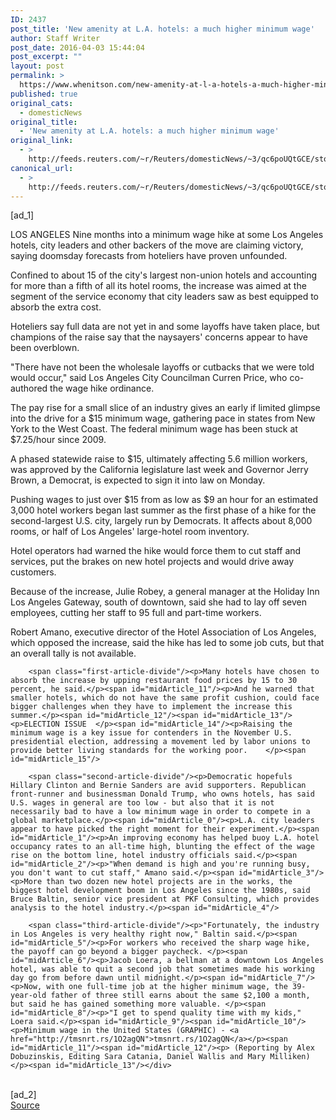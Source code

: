 ```yaml
---
ID: 2437
post_title: 'New amenity at L.A. hotels: a much higher minimum wage'
author: Staff Writer
post_date: 2016-04-03 15:44:04
post_excerpt: ""
layout: post
permalink: >
  https://www.whenitson.com/new-amenity-at-l-a-hotels-a-much-higher-minimum-wage/
published: true
original_cats:
  - domesticNews
original_title:
  - 'New amenity at L.A. hotels: a much higher minimum wage'
original_link:
  - >
    http://feeds.reuters.com/~r/Reuters/domesticNews/~3/qc6poUQtGCE/story01.htm
canonical_url:
  - >
    http://feeds.reuters.com/~r/Reuters/domesticNews/~3/qc6poUQtGCE/story01.htm
---
```

 [ad_1]
<br><div id="articleText">
<span id="midArticle_start"/>

<span id="midArticle_0"/><span class="focusParagraph" readability="6"><p><span class="articleLocation">LOS ANGELES</span> Nine months into a minimum wage hike at some Los Angeles hotels, city leaders and other backers of the move are claiming victory, saying doomsday forecasts from hoteliers have proven unfounded.</p></span><span id="midArticle_1"/><p>Confined to about 15 of the city's largest non-union hotels and accounting for more than a fifth of all its hotel rooms, the increase was aimed at the segment of the service economy that city leaders saw as best equipped to absorb the extra cost.</p><span id="midArticle_2"/><p>Hoteliers say full data are not yet in and some layoffs have taken place, but champions of the raise say that the naysayers' concerns appear to have been overblown.</p><span id="midArticle_3"/><p>"There have not been the wholesale layoffs or cutbacks that we were told would occur," said Los Angeles City Councilman Curren Price, who co-authored the wage hike ordinance.</p><span id="midArticle_4"/><p>The pay rise for a small slice of an industry gives an early if limited glimpse into the drive for a $15 minimum wage, gathering pace in states from New York to the West Coast. The federal minimum wage has been stuck at $7.25/hour since 2009. </p><span id="midArticle_5"/><p>A phased statewide raise to $15, ultimately affecting 5.6 million workers, was approved by the California legislature last week and Governor Jerry Brown, a Democrat, is expected to sign it into law on Monday.     </p><span id="midArticle_6"/><p>Pushing wages to just over $15 from as low as $9 an hour for an estimated 3,000 hotel workers began last summer as the first phase of a hike for the second-largest U.S. city, largely run by Democrats. It affects about 8,000 rooms, or half of Los Angeles' large-hotel room inventory. </p><span id="midArticle_7"/><p>Hotel operators had warned the hike would force them to cut staff and services, put the brakes on new hotel projects and would drive away customers.</p><span id="midArticle_8"/><p>Because of the increase, Julie Robey, a general manager at the Holiday Inn Los Angeles Gateway, south of downtown, said she had to lay off seven employees, cutting her staff to 95 full and part-time workers.</p><span id="midArticle_9"/><p>Robert Amano, executive director of the Hotel Association of Los Angeles, which opposed the increase, said the hike has led to some job cuts, but that an overall tally is not available. </p><span id="midArticle_10"/>
        
        <span class="first-article-divide"/><p>Many hotels have chosen to absorb the increase by upping restaurant food prices by 15 to 30 percent, he said.</p><span id="midArticle_11"/><p>And he warned that smaller hotels, which do not have the same profit cushion, could face bigger challenges when they have to implement the increase this summer.</p><span id="midArticle_12"/><span id="midArticle_13"/><p>ELECTION ISSUE  </p><span id="midArticle_14"/><p>Raising the minimum wage is a key issue for contenders in the November U.S. presidential election, addressing a movement led by labor unions to provide better living standards for the working poor.    </p><span id="midArticle_15"/>
        
        <span class="second-article-divide"/><p>Democratic hopefuls Hillary Clinton and Bernie Sanders are avid supporters. Republican front-runner and businessman Donald Trump, who owns hotels, has said U.S. wages in general are too low - but also that it is not necessarily bad to have a low minimum wage in order to compete in a global marketplace.</p><span id="midArticle_0"/><p>L.A. city leaders appear to have picked the right moment for their experiment.</p><span id="midArticle_1"/><p>An improving economy has helped buoy L.A. hotel occupancy rates to an all-time high, blunting the effect of the wage rise on the bottom line, hotel industry officials said.</p><span id="midArticle_2"/><p>"When demand is high and you're running busy, you don't want to cut staff," Amano said.</p><span id="midArticle_3"/><p>More than two dozen new hotel projects are in the works, the biggest hotel development boom in Los Angeles since the 1980s, said Bruce Baltin, senior vice president at PKF Consulting, which provides analysis to the hotel industry.</p><span id="midArticle_4"/>
        
        <span class="third-article-divide"/><p>"Fortunately, the industry in Los Angeles is very healthy right now," Baltin said.</p><span id="midArticle_5"/><p>For workers who received the sharp wage hike, the payoff can go beyond a bigger paycheck. </p><span id="midArticle_6"/><p>Jacob Loera, a bellman at a downtown Los Angeles hotel, was able to quit a second job that sometimes made his working day go from before dawn until midnight.</p><span id="midArticle_7"/><p>Now, with one full-time job at the higher minimum wage, the 39-year-old father of three still earns about the same $2,100 a month, but said he has gained something more valuable. </p><span id="midArticle_8"/><p>"I get to spend quality time with my kids," Loera said.</p><span id="midArticle_9"/><span id="midArticle_10"/><p>Minimum wage in the United States (GRAPHIC) - <a href="http://tmsnrt.rs/1O2agQN">tmsnrt.rs/1O2agQN</a></p><span id="midArticle_11"/><span id="midArticle_12"/><p> (Reporting by Alex Dobuzinskis, Editing Sara Catania, Daniel Wallis and Mary Milliken)</p><span id="midArticle_13"/></div>
<br>[ad_2]
<br><a href="http://feeds.reuters.com/~r/Reuters/domesticNews/~3/qc6poUQtGCE/story01.htm">Source </a>